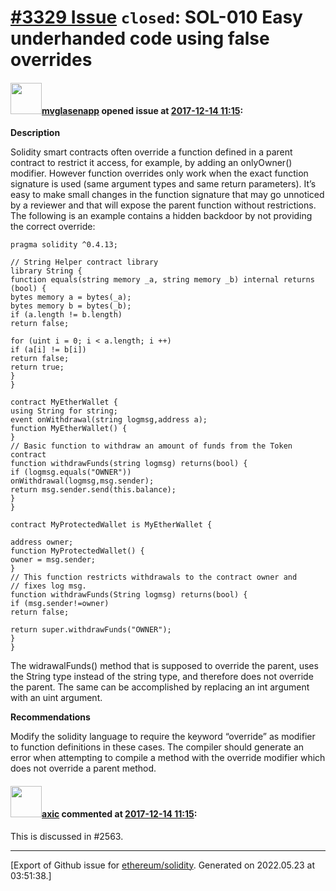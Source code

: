 # [\#3329 Issue](https://github.com/ethereum/solidity/issues/3329) `closed`: SOL-010 Easy underhanded code using false overrides

#### <img src="https://avatars.githubusercontent.com/u/32960326?v=4" width="50">[mvglasenapp](https://github.com/mvglasenapp) opened issue at [2017-12-14 11:15](https://github.com/ethereum/solidity/issues/3329):

**Description**

Solidity smart contracts often override a function defined in a parent contract to restrict it access, for example, by adding an onlyOwner() modifier. However function overrides only work when the exact function signature is used (same argument types and same return parameters). It’s easy to make small changes in the function signature that may go unnoticed by a reviewer and that will expose the parent function without restrictions.
The following is an example contains a hidden backdoor by not providing the correct override:
```
pragma solidity ^0.4.13;

// String Helper contract library
library String {
function equals(string memory _a, string memory _b) internal returns (bool) {
bytes memory a = bytes(_a);
bytes memory b = bytes(_b);
if (a.length != b.length)
return false;

for (uint i = 0; i < a.length; i ++)
if (a[i] != b[i])
return false;
return true;
}
}

contract MyEtherWallet {
using String for string;
event onWithdrawal(string logmsg,address a);
function MyEtherWallet() {
}
// Basic function to withdraw an amount of funds from the Token contract
function withdrawFunds(string logmsg) returns(bool) {
if (logmsg.equals("OWNER"))
onWithdrawal(logmsg,msg.sender);
return msg.sender.send(this.balance);
}
}

contract MyProtectedWallet is MyEtherWallet {

address owner;
function MyProtectedWallet() {
owner = msg.sender;
}
// This function restricts withdrawals to the contract owner and
// fixes log msg.
function withdrawFunds(String logmsg) returns(bool) {
if (msg.sender!=owner)
return false;

return super.withdrawFunds("OWNER");
}
}
```

The widrawalFunds() method that is supposed to override the parent, uses the String type instead of the string type, and therefore does not override the parent.
The same can be accomplished by replacing an int argument with an uint argument.

**Recommendations**

Modify the solidity language to require the keyword “override” as modifier to function definitions
in these cases. The compiler should generate an error when attempting to compile a method
with the override modifier which does not override a parent method.

#### <img src="https://avatars.githubusercontent.com/u/20340?v=4" width="50">[axic](https://github.com/axic) commented at [2017-12-14 11:15](https://github.com/ethereum/solidity/issues/3329#issuecomment-352417627):

This is discussed in #2563.


-------------------------------------------------------------------------------



[Export of Github issue for [ethereum/solidity](https://github.com/ethereum/solidity). Generated on 2022.05.23 at 03:51:38.]
